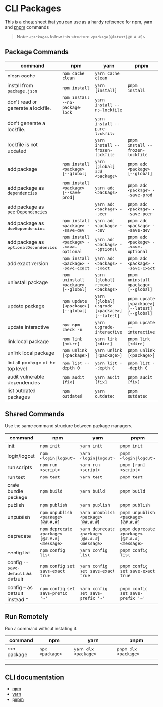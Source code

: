 # CLI Packages

This is a cheat sheet that you can use as a handy reference for [npm](https://www.npmjs.com/), [yarn](https://yarnpkg.com/) and [pnpm](https://pnpm.io/) commands.

> Note: `<package>` follow this structure `<package[@latest|@#.#.#]>`

## Package Commands

| command                                | npm                                          | yarn                                            | pnpm                                            |
| -------------------------------------- | -------------------------------------------- | ----------------------------------------------- | ----------------------------------------------- |
| clean cache                            | `npm cache clean`                            | `yarn cache clean`                              |                                                 |
| install from `package.json`            | `npm install`                                | `yarn [install]`                                | `pnpm install`                                  |
| don't read or generate a lockfile.     | `npm install --no-package-lock`              | `yarn install --no-lockfile`                    |                                                 |
| don't generate a lockfile.             |                                              | `yarn install --pure-lockfile`                  |                                                 |
| lockfile is not updated                |                                              | `yarn install --frozen-lockfile`                | `pnpm install --frozen-lockfile`                |
| add package                            | `npm install <package> [--global]`           | `yarn [global] add <package>`                   | `pnpm add <package> [--global]`                 |
| add package as `dependencies`          | `npm install <package> [--save-prod]`        | `yarn add <package>`                            | `pnpm add <package> --save-prod`                |
| add package as `peerDependencies`      |                                              | `yarn add <package> --peer`                     | `pnpm add <package> --save-peer`                |
| add package as `devDependencies`       | `npm install <package> --save-dev`           | `yarn add <package> --dev`                      | `pnpm add <package> --save-dev`                 |
| add package as `optionalDependencies`  | `npm install <package> --save-optional`      | `yarn add <package> --optional`                 | `pnpm add <package> --save-optional`            |
| add exact version                      | `npm install <package> --save-exact`         | `yarn add <package> --exact`                    | `pnpm add <package> --save-exact`               |
| uninstall package                      | `npm uninstall <package> [--global]`         | `yarn [global] remove <package>`                | `pnpm uninstall <package> [--global]`           |
| update package                         | `npm update [<package>] [--global]`          | `yarn [global] upgrade [<package>] [--latest]`  | `pnpm update [<package>] [--latest] [--global]` |
| update interactive                     | `npx npm-check -u`                           | `yarn upgrade-interactive`                      | `pnpm update --interactive`                     |
| link local package                     | `npm link [<dir>]`                           | `yarn link [<dir>]`                             | `pnpm link [<dir>]`                             |
| unlink local package                   | `npm unlink [<package>]`                     | `yarn unlink [<package>]`                       | `pnpm unlink [<package>]`                       |
| list all package at the top level      | `npm list --depth 0`                         | `yarn list --depth 0`                           | `pnpm list --depth 0`                           |
| audit vulnerable dependencies          | `npm audit [fix]`                            | `yarn audit [fix]`                              | `pnpm audit [fix]`                              |
| list outdated packages                 | `npm outdated`                               | `yarn outdated`                                 | `pnpm outdated`                                 |

## Shared Commands

Use the same command structure between package managers.

| command                                | npm                                          | yarn                                            | pnpm                                            |
| -------------------------------------- | -------------------------------------------- | ----------------------------------------------- | ----------------------------------------------- |
| init                                   | `npm init`                                   | `yarn init`                                     | `pnpm init`                                     |
| login/logout                           | `npm <login\|logout>`                        | `yarn <login\|logout>`                          | `pnpm <login\|logout>`                          |
| run scripts                            | `npm run <script>`                           | `yarn run <script>`                             | `pnpm [run] <script>`                           |
| run test                               | `npm test`                                   | `yarn test`                                     | `pnpm test`                                     |
| crate bundle package                   | `npm build`                                  | `yarn build`                                    | `pnpm build`                                    |
| publish                                | `npm publish`                                | `yarn publish`                                  | `pnpm publish`                                  |
| unpublish                              | `npm unpublish <package>[@#.#.#]`            | `yarn unpublish <package>[@#.#.#]`              | `pnpm unpublish <package>[@#.#.#]`              |
| deprecate                              | `npm deprecate <package>[@#.#.#] <message>`  | `yarn deprecate <package>[@#.#.#] <message>`    | `pnpm deprecate <package>[@#.#.#] <message>`    |
| config list                            | `npm config list`                            | `yarn config list`                              | `pnpm config list`                              |
| config `--save-default` as default     | `npm config set save-exact true`             | `yarn config set save-exact true`               | `pnpm config set save-exact true`               |
| config `~` as default instead `^`      | `npm config set save-prefix '~'`             | `yarn config set save-prefix '~'`               | `pnpm config set save-prefix '~'`               |

## Run Remotely

Run a command without installing it.

| command                                | npm                                          | yarn                                            | pnpm                                            |
| -------------------------------------- | -------------------------------------------- | ----------------------------------------------- | ----------------------------------------------- |
| run package                            | `npx <package>`                              | `yarn dlx <package>`                            | `pnpm dlx <package>`                            |

---

## CLI documentation

- [npm](https://docs.npmjs.com/cli/v8/commands)
- [yarn](https://classic.yarnpkg.com/en/docs/cli/)
- [pnpm](https://pnpm.io/cli/install)
